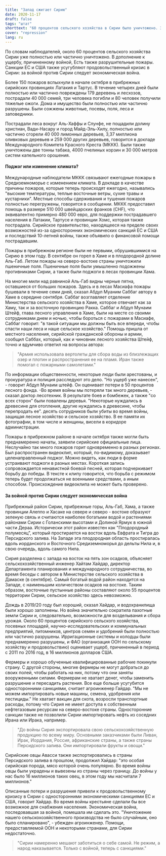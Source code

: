 ```yaml
---
title: "Запад сжигает Сирию"
date: 2020-11-17
draft: false
tags: "штат"
shorttext: "60 процентов сельского хозяйства в Сирии было уничтожено. За военным ущербом последовали пожары, и санкции продолжали способствовать катастрофе."
cover: "repression"
lang: ru
---
```


По словам наблюдателей, около 60 процентов сельского хозяйства Сирии уже полностью или частично уничтожено. В дополнение к ущербу, причиненному войной, Есть также разрушительные пожары. Санкции ЕС и США также усугубляют продовольственный кризис в Сирии: за войной против Сирии следует экономическая война.

Более 150 пожаров вспыхнули в начале октября в прибрежных сирийских провинциях Латакия и Тартус. В течение четырех дней были полностью или частично повреждены 179 деревень и лесхозов, пострадали 40 000 семей, три человека погибли и 80 человек получили тяжелые ожоги. Дома и имущество были полностью или частично разрушены. Были сожжены животные, посевы, поля, леса и заповедники.

Пострадали леса вокруг Аль-Хаффы и Слунфе, не пощадили долину христиан, Вади-Насару и город Майд-Эль-Хилу, полностью или частично сгорели 40 000 лимонных деревьев, 3,37 миллиона оливковых деревьев и 259 000 других деревьев, говорится в докладе Международного Комитета Красного Креста (МККК). Были также уничтожены две тонны табака, 4000 пчелиных корзин и 30 000 метров систем капельного орошения.

#### Поджог или изменение климата?

Международные наблюдатели МККК связывают ежегодные пожары в Средиземноморье с изменением климата. В докладе в качестве причины пожаров, которые теперь происходят ежегодно, назывались "высокие температуры, теплые восточные ветры, сухие травы и кустарники". Местные способы сдерживания и тушения пожаров полностью перегружены, говорится в сообщении. МККК предоставил помощь в размере 510 000 швейцарских франков (CHF), что эквивалентно примерно 480 000 евро, для поддержки пострадавшего населения в Латакии, Тартусе и провинции Хомс, которая также пострадала. Сирийское правительство, находящееся на пределе своих возможностей из-за односторонних экономических санкций ЕС и США и последствий 10-летней войны, также объявило о финансовой помощи пострадавшим.

Пожары в прибрежном регионе были не первыми, обрушившимися на Сирию в этом году. В сентябре он горел в Хаме и в плодородной долине Аль-Габ. Летом пожары на северо-востоке страны уничтожили пшеничные поля. Пшеничные поля были умышленно подожжены противниками Сирии, а также были поджоги в лесах провинции Хама.

На многие мили над равниной Аль-Габ видны черные пятна, оставшиеся от больших пожаров. Здесь и в лесах Масиафа пожары бушевали в течение семи дней, сказал Абдул Муаним Саббаг автору в Хаме в середине сентября. Саббаг возглавляет отделение Министерства сельского хозяйства в Хаме, которое отвечает как за Хаму, так и за восточную провинцию Ракка. Саббаг и Абдул Мунаим Штейф, глава лесного управления в Хаме, были на месте со своими сотрудниками днем и ночью, чтобы бороться с пожарами в Масиафе, Саббаг говорит: "в такой ситуации мы должны быть все впереди, чтобы спасти наши леса и наше сельское хозяйство." Помощь пришла от местного населения, сирийской гражданской обороны и армии, сообщил Саббах, который, как и чиновник лесного хозяйства Штейф, точно и вдумчиво ответил на вопросы автора:

> "Армия использовала вертолеты для сбора воды из близлежащих озер и плотин и распространения ее на пламя. Иран также помогал с пожарными самолетами."

По информации общественности, некоторые люди были арестованы, и прокуратура и полиция расследуют это дело. "Но ущерб уже нанесен", - говорит Абдул Мунаим штейф. Он оценивает потери в 50 процентов лесного фонда. -Во время войны мы потеряли так много деревьев, - сказал доктор лесотехник. В результате боев и бомбежек, а также "со всех сторон" были повалены деревья. "Некоторые нуждались в древесине для отопления, другие нуждались в древесине, чтобы перепродать ее". десять сотрудников были убиты во время войны, защищая лесное хозяйство и сельское хозяйство. В ее памяти их фотографии, в том числе и женщины, висели в коридоре администрации.

Пожары в прибрежном районе в начале октября также могли быть преднамеренно начаты, заявили сирийские официальные лица. Неслучайно так много пожаров горит одновременно в разных регионах. Был распространен видеоклип, который, по-видимому, доказывает целенаправленный поджог. Можно видеть, как люди в форме устраивают поджоги в разных местах. Короткая запись сопровождается ненавистной боевой песней, которая подчеркивает борьбу до победы. В тексте к клипу говорится, что борьба с режимом теперь будет продолжаться не военными средствами, а иным способом. Происхождение видеоклипа не может быть проверено.

#### За войной против Сирии следует экономическая война

Прибрежный район Сирии, прибрежные горы, Аль-Габ, Хама, а также провинции Алеппо и Хасаке на севере и северо - востоке образуют зеленую связь и считаются наиболее богатыми водой и растениями районами Сирии с Голанскими высотами и Долиной Ярмук в южной части Дераа. Исторически этот район известен как "Плодородный полумесяц", который простирается на восток вдоль Евфрата и Тигра до Персидского залива. На Западе эта плодородная область простиралась вдоль иорданского и Восточного Средиземноморья до дельты Нила и, в свою очередь, вдоль самого Нила.

Сирия разделена с запада на восток на пять зон осадков, объясняет сельскохозяйственный инженер Хайтам Хайдар, директор Департамента планирования и международного сотрудничества, во время беседы с автором в Министерстве сельского хозяйства в Дамаске (в сентябре). Самый богатый водой район находится на Западе, с наименьшим количеством осадков на востоке. Таким образом, восточные пустынные районы составляют около 55 процентов территории Сирии, сельское хозяйство здесь невозможно.

Дождь в 2019/20 году был хороший, сказал Хайдар, и водохранилища были хорошо заполнены. Но война значительно сократила пахотные земли Сирии и, следовательно, возможности для возделывания и сбора урожая. Около 60 процентов сирийского сельского хозяйства, посевных площадей, научно-исследовательских и коммунальных предприятий, питомников, центров семян и удобрений были полностью или частично разрушены. Ирригационные системы и колодцы были преднамеренно разрушены, и ФАО (организация ООН по сельскому хозяйству и продовольствию) оценивает ущерб, причиненный в период с 2011 по 2016 год, в 16 миллионов долларов США.

Фермеры и хорошо обученные квалифицированные рабочие покинули страну. С другой стороны, многие фермеры не могут добраться до своих полей, чтобы работать на них, потому что они заняты вооруженными силами. Фермерам не хватает денег, чтобы заменить разрушение и пересадить растения. Все еще больше усугубится односторонними санкциями, считает агроинженер Гайдар. "Мы не можем импортировать новые машины, семена, удобрения или пестициды." Не хватает вакцин для скота, возросли транспортные расходы, потому что Сирия не имеет доступа к собственным нефтегазовым ресурсам на северо-востоке страны. Односторонние санкции также не позволили Сирии импортировать нефть из соседних Ирана или Ирака, например.

> "До войны Сирия экспортировала свою сельскохозяйственную продукцию по всему миру. Основными заказчиками были Ливан, Ирак, Иордания, Россия, африканские страны, а также страны Персидского залива. Они импортировали фрукты и овощи."

Сирийские овцы Авасси также экспортировались в страны Персидского залива в прошлом, продолжил Хайдар: "это особая сирийская порода, мясо которой очень популярно. Во время войны овцы были украдены и вывезены из страны через границу. До войны у нас было 16 миллионов таких овец, в этом году мы насчитали 7 миллионов."

Описанные потери и разрушения привели к продовольственному кризису в Сирии с односторонними экономическими санкциями ЕС и США, говорит Хайдар. Во время войны крестьяне сделали бы все возможное для снабжения населения. Экономическая война, последовавшая за войной, помешала им сделать это. "Уничтожение нашего сельскохозяйственного производства не было случайным, оно было спланировано", - убежден агроинженер. Помощи, предоставляемой ООН и некоторыми странами, для Сирии недостаточно.

> "Сирии намеренно мешают заботиться о себе самой. Не режим, а народ наказывается. Только с войной, теперь с санкциями."
